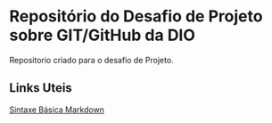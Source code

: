 # Repositório do Desafio de Projeto sobre GIT/GitHub da DIO
Repositorio criado para o desafio de Projeto.

## Links Uteis
[Sintaxe Básica Markdown](https://www.markdownguide.org/basic-syntax/)
